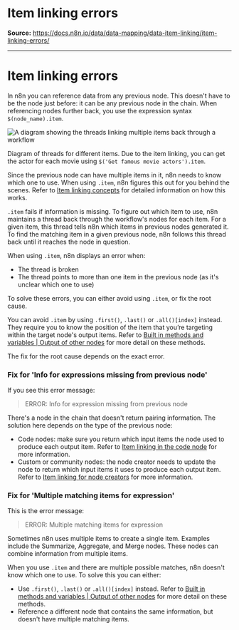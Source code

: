 # Item linking errors

**Source:** https://docs.n8n.io/data/data-mapping/data-item-linking/item-linking-errors/

---

# Item linking errors

In n8n you can reference data from any previous node. This doesn't have to be the node just before: it can be any previous node in the chain. When referencing nodes further back, you use the expression syntax `$(node_name).item`.

![A diagram showing the threads linking multiple items back through a workflow](../../../../_images/data/data-mapping/data-item-linking/item-linking-multiple-lines.png)

Diagram of threads for different items. Due to the item linking, you can get the actor for each movie using `$('Get famous movie actors').item`.

Since the previous node can have multiple items in it, n8n needs to know which one to use. When using `.item`, n8n figures this out for you behind the scenes. Refer to [Item linking concepts](../item-linking-concepts/) for detailed information on how this works.

`.item` fails if information is missing. To figure out which item to use, n8n maintains a thread back through the workflow's nodes for each item. For a given item, this thread tells n8n which items in previous nodes generated it. To find the matching item in a given previous node, n8n follows this thread back until it reaches the node in question.

When using `.item`, n8n displays an error when:

- The thread is broken
- The thread points to more than one item in the previous node (as it's unclear which one to use)

To solve these errors, you can either avoid using `.item`, or fix the root cause.

You can avoid `.item` by using `.first()`, `.last()` or `.all()[index]` instead. They require you to know the position of the item that you’re targeting within the target node's output items. Refer to [Built in methods and variables | Output of other nodes](../../../../code/builtin/output-other-nodes/) for more detail on these methods.

The fix for the root cause depends on the exact error.

### Fix for 'Info for expressions missing from previous node'

If you see this error message:

> ERROR: Info for expression missing from previous node

There's a node in the chain that doesn't return pairing information. The solution here depends on the type of the previous node:

- Code nodes: make sure you return which input items the node used to produce each output item. Refer to [Item linking in the code node](../item-linking-code-node/) for more information.
- Custom or community nodes: the node creator needs to update the node to return which input items it uses to produce each output item. Refer to [Item linking for node creators](../item-linking-node-building/) for more information.

### Fix for 'Multiple matching items for expression'

This is the error message:

> ERROR: Multiple matching items for expression

Sometimes n8n uses multiple items to create a single item. Examples include the Summarize, Aggregate, and Merge nodes. These nodes can combine information from multiple items.

When you use `.item` and there are multiple possible matches, n8n doesn't know which one to use. To solve this you can either:

- Use `.first()`, `.last()` or `.all()[index]` instead. Refer to [Built in methods and variables | Output of other nodes](../../../../code/builtin/output-other-nodes/) for more detail on these methods.
- Reference a different node that contains the same information, but doesn't have multiple matching items.
